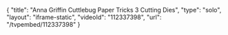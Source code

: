 {
    "title": "Anna Griffin Cuttlebug Paper Tricks 3 Cutting Dies",
    "type": "solo",
    "layout": "iframe-static",
    "videoId": "112337398",
    "url": "\/tvpembed\/112337398"
}